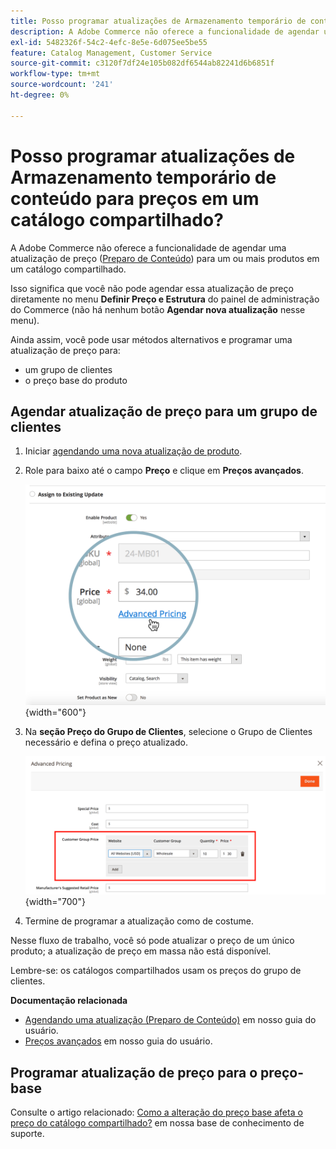 ```yaml
---
title: Posso programar atualizações de Armazenamento temporário de conteúdo para preços em um catálogo compartilhado?
description: A Adobe Commerce não oferece a funcionalidade de agendar uma atualização de preço ([Preparo de conteúdo](https://experienceleague.adobe.com/docs/commerce-admin/content-design/staging/content-staging.html)) para um ou mais produtos em um catálogo compartilhado.
exl-id: 5482326f-54c2-4efc-8e5e-6d075ee5be55
feature: Catalog Management, Customer Service
source-git-commit: c3120f7df24e105b082df6544ab82241d6b6851f
workflow-type: tm+mt
source-wordcount: '241'
ht-degree: 0%

---
```


# Posso programar atualizações de Armazenamento temporário de conteúdo para preços em um catálogo compartilhado?

A Adobe Commerce não oferece a funcionalidade de agendar uma atualização de preço ([Preparo de Conteúdo](https://experienceleague.adobe.com/docs/commerce-admin/content-design/staging/content-staging.html)) para um ou mais produtos em um catálogo compartilhado.

Isso significa que você não pode agendar essa atualização de preço diretamente no menu **Definir Preço e Estrutura** do painel de administração do Commerce (não há nenhum botão **Agendar nova atualização** nesse menu).

Ainda assim, você pode usar métodos alternativos e programar uma atualização de preço para:

* um grupo de clientes
* o preço base do produto

## Agendar atualização de preço para um grupo de clientes

1. Iniciar [agendando uma nova atualização de produto](https://experienceleague.adobe.com/docs/commerce-admin/content-design/staging/content-staging-scheduled-update.html).
1. Role para baixo até o campo **Preço** e clique em **Preços avançados**.

   ![advanced_price.png](assets/advanced_pricing.png){width="600"}

1. Na **seção Preço do Grupo de Clientes**, selecione o Grupo de Clientes necessário e defina o preço atualizado.

   ![customer_group_price.png](assets/customer_group_price.png){width="700"}

1. Termine de programar a atualização como de costume.

Nesse fluxo de trabalho, você só pode atualizar o preço de um único produto; a atualização de preço em massa não está disponível.

Lembre-se: os catálogos compartilhados usam os preços do grupo de clientes.

**Documentação relacionada**

* [Agendando uma atualização (Preparo de Conteúdo)](https://experienceleague.adobe.com/docs/commerce-admin/content-design/staging/content-staging-scheduled-update.html) em nosso guia do usuário.
* [Preços avançados](https://experienceleague.adobe.com/docs/commerce-admin/catalog/products/pricing/pricing-advanced.html) em nosso guia do usuário.

## Programar atualização de preço para o preço-base

Consulte o artigo relacionado: [Como a alteração do preço base afeta o preço do catálogo compartilhado?](/help/faq/general/base-price-change-affect-on-shared-catalog-price.md) em nossa base de conhecimento de suporte.
